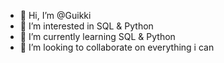 - 👋 Hi, I’m @Guikki
- 👀 I’m interested in SQL & Python
- 🌱 I’m currently learning SQL & Python
- 💞️ I’m looking to collaborate on everything i can


